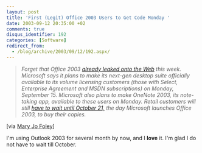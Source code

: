 ```yaml
---
layout: post
title: 'First (Legit) Office 2003 Users to Get Code Monday '
date: 2003-09-12 20:35:00 +02
comments: true
disqus_identifier: 192
categories: [Software]
redirect_from:
  - /blog/archive/2003/09/12/192.aspx/
---
```


> *Forget that Office 2003* [*already leaked onto the Web*](http://www.extremexp.net/board/index.php?s=f1fc468dde2fe661d1eb48ed55ef7887&showtopic=42) *this week. Microsoft says it plans to make its next-gen desktop suite officially available to its volume licensing customers (those with Select, Enterprise Agreement and MSDN subscriptions) on Monday, September 15. Microsoft also plans to make OneNote 2003, its note-taking app, available to these users on Monday. Retail customers will still* [*have to wait until October 21,*](http://www.microsoft-watch.com/article2/0,4248,1225612,00.asp) *the day Microsoft launches Office 2003, to buy their copies.*

[via [Mary Jo Foley](http://www.microsoft-watch.com/article2/0,0,1265051,00.asp?kc=MWRSS02129TX1K0000535)]

I'm using Outlook 2003 for several month by now, and I **love** it. I'm glad I do not have to wait till October.

